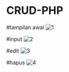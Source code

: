 # CRUD-PHP

#tampilan awal
![1](https://user-images.githubusercontent.com/48873366/84766744-874f6180-affb-11ea-83bf-c2594e3834b8.PNG)

#input
![2](https://user-images.githubusercontent.com/48873366/84766858-aea62e80-affb-11ea-9906-f736759f6812.PNG)

#edit
![3](https://user-images.githubusercontent.com/48873366/84766861-b1088880-affb-11ea-99f7-fd169fa22177.PNG)

#hapus
![4](https://user-images.githubusercontent.com/48873366/84766869-b49c0f80-affb-11ea-8bb6-e954f4700fd2.PNG)
